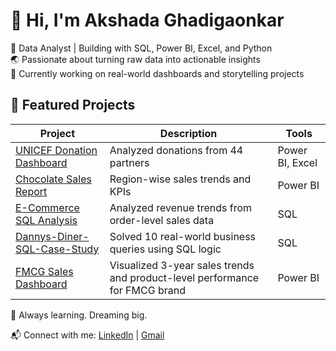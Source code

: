 # 👋 Hi, I'm Akshada Ghadigaonkar

🎯 Data Analyst | Building with SQL, Power BI, Excel, and Python  
🌏 Passionate about turning raw data into actionable insights  
💼 Currently working on real-world dashboards and storytelling projects



## 📂 Featured Projects

| Project | Description | Tools |
|--------|-------------|-------|
| [UNICEF Donation Dashboard](https://github.com/Aksh5/UNICEF-Donation-Analysis) | Analyzed donations from 44 partners | Power BI, Excel |
| [Chocolate Sales Report](https://github.com/Aksh5/Chocolate-Sales-Dashboard) | Region-wise sales trends and KPIs | Power BI |
| [E-Commerce SQL Analysis](https://github.com/Aksh5/EcommerceDB) | Analyzed revenue trends from order-level sales data | SQL |
| [Dannys-Diner-SQL-Case-Study](https://github.com/Aksh5/Dannys-Diner-SQL-Case-Study) | Solved 10 real-world business queries using SQL logic | SQL |
| [FMCG Sales Dashboard](https://github.com/Aksh5/FMCG-Sales-Dashboard) | Visualized 3-year sales trends and product-level performance for FMCG brand | Power BI |



🧠 Always learning. Dreaming big.  


📬 Connect with me: [LinkedIn](https://www.linkedin.com/in/akshada-ghadigaonkar) | [Gmail](ghadigaonkar.akshada05@gmail.com)

